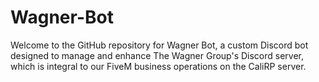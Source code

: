 # Wagner-Bot
Welcome to the GitHub repository for Wagner Bot, a custom Discord bot designed to manage and enhance The Wagner Group's Discord server, which is integral to our FiveM business operations on the CaliRP server.
